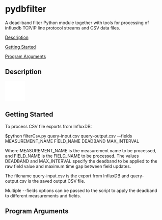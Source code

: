 # pydbfilter
A dead-band filter Python module together with tools for processing of influxdb TCP/IP line protocol streams and CSV data files.

[Description](##description)

[Getting Started](##getting-started)

[Program Arguments](##program-arguments)

## Description

![Point will be accepted if it exceeds the linear boundary lines determined from last two accepted points.](image.jpg?raw=true)

## Getting Started

To process CSV file exports from InfluxDB:

  $python filterCsv.py query-input.csv query-output.csv --fields MEASUREMENT_NAME FIELD_NAME DEADBAND MAX_INTERVAL

Where MEASUREMENT_NAME is the measurement name to be processed, and FIELD_NAME is the FIELD_NAME to be processed. The values DEADBAND and MAX_INTERVAL specify the deadband to be applied to the raw field value and maximum time gap between field updates. 

The filename query-input.csv is the export from InfluxDB and query-output.csv is the saved output CSV file.

Multiple --fields options can be passed to the script to apply the deadband to different measurements and fields.

## Program Arguments